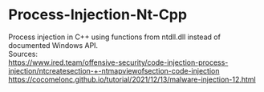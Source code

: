 # Process-Injection-Nt-Cpp
Process injection in C++ using functions from ntdll.dll instead of documented Windows API. <br/>
Sources: <br/>
https://www.ired.team/offensive-security/code-injection-process-injection/ntcreatesection-+-ntmapviewofsection-code-injection <br/>
https://cocomelonc.github.io/tutorial/2021/12/13/malware-injection-12.html <br/>

